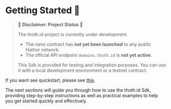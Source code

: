 # Getting Started 🚀

> 🚧 **Disclaimer: Project Status** 🚧
>
> The thoth.id project is currently under development.
> * The nano contract has **not yet been launched** to any public Hathor network.
> * The official API endpoint `domains.thoth.id` is **not yet active**.
>
> This Sdk is provided for testing and integration purposes. You can use it with a local development environment or a testnet contract.

If you want see quickstart, please see [this](getting-started/quickstart.md).

The next sections will guide you through how to use the thoth.id Sdk, providing step-by-step instructions as well as practical examples to help you get started quickly and effectively. 